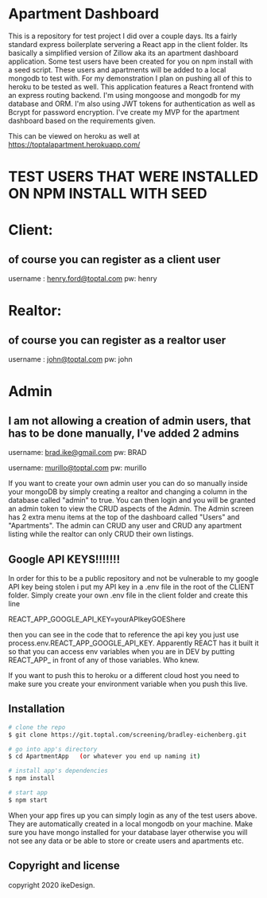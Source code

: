 # Apartment Dashboard 

This is a repository for test project I did over a couple days. Its a fairly standard express boilerplate servering a React app in the client folder. Its basically a simplified version of Zillow aka its an apartment dashboard application. Some test users have been created for you on npm install with a seed script. These users and apartments will be added to a local mongodb to test with. For my demonstration I plan on pushing all of this to heroku to be tested as well. This application features a React frontend with an express routing backend. I'm using mongoose and mongodb for my database and ORM. I'm also using JWT tokens for authentication as well as Bcrypt for password encryption. I've create my MVP for the apartment dashboard based on the requirements given. 

This can be viewed on heroku as well at https://toptalapartment.herokuapp.com/

# TEST USERS THAT WERE INSTALLED ON NPM INSTALL WITH SEED 
# Client:
## of course you can register as a client user 
username : henry.ford@toptal.com
pw: henry

# Realtor:
## of course you can register as a realtor user 
username : john@toptal.com
pw: john

# Admin
## I am not allowing a creation of admin users, that has to be done manually, I've added 2 admins
username: brad.ike@gmail.com
pw: BRAD

username: murillo@toptal.com
pw: murillo

If you want to create your own admin user you can do so manually inside your mongoDB by simply creating a realtor and changing a column in the database called "admin" to true. You can then login and you will be granted an admin token to view the CRUD aspects of the Admin. The Admin screen has 2 extra menu items at the top of the dashboard called "Users" and "Apartments". The admin can CRUD any user and CRUD any apartment listing while the realtor can only CRUD their own listings. 

## Google API KEYS!!!!!!!

In order for this to be a public repository and not be vulnerable to my google API key being stolen i put my API key in a .env file in the root of the CLIENT folder. Simply create your own .env file in the client folder and create this line 

REACT_APP_GOOGLE_API_KEY=yourAPIkeyGOEShere

then you can see in the code that to reference the api key you just use 
process.env.REACT_APP_GOOGLE_API_KEY. Apparently REACT has it built it so that you can access env variables when you are in DEV by putting REACT_APP_ in front of any of those variables. Who knew. 

If you want to push this to heroku or a different cloud host you need to make sure you create your environment variable when you push this live. 



## Installation

``` bash
# clone the repo
$ git clone https://git.toptal.com/screening/bradley-eichenberg.git

# go into app's directory
$ cd ApartmentApp   (or whatever you end up naming it)

# install app's dependencies
$ npm install

# start app
$ npm start
```

When your app fires up you can simply login as any of the test users above. They are automatically created in a local mongodb on your machine. Make sure you have mongo installed for your database layer otherwise you will not see any data or be able to store or create users and apartments etc.


## Copyright and license

copyright 2020 ikeDesign.